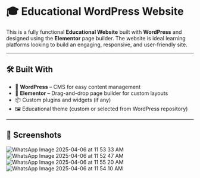 # 🎓 Educational WordPress Website

This is a fully functional **Educational Website** built with **WordPress** and designed using the **Elementor** page builder. The website is ideal learning platforms looking to build an engaging, responsive, and user-friendly site.

---

## 🛠️ Built With

- 🧩 **WordPress** – CMS for easy content management  
- 🎨 **Elementor** – Drag-and-drop page builder for custom layouts  
- 📦 Custom plugins and widgets (if any)
- 🖼️ Educational theme (custom or selected from WordPress repository)

---
## 📸 Screenshots
![WhatsApp Image 2025-04-06 at 11 53 33 AM](https://github.com/user-attachments/assets/63795489-147e-4929-a9b9-f57ebfe4ee7b)
![WhatsApp Image 2025-04-06 at 11 52 47 AM](https://github.com/user-attachments/assets/26417924-b750-402e-85c7-9bbbae13396a)
![WhatsApp Image 2025-04-06 at 11 55 20 AM](https://github.com/user-attachments/assets/4f604a54-16ff-4e48-b960-e90743894fa8)
![WhatsApp Image 2025-04-06 at 11 54 10 AM](https://github.com/user-attachments/assets/3b087c54-ffc9-4f3d-b402-d2e251bd8760)


